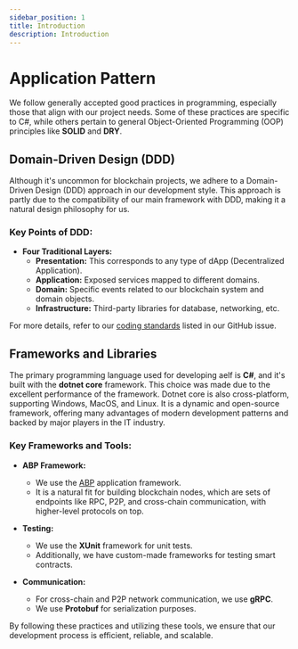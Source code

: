 ```yaml
---
sidebar_position: 1
title: Introduction
description: Introduction
---
```


# Application Pattern

We follow generally accepted good practices in programming, especially those that align with our project needs. Some of these practices are specific to C#, while others pertain to general Object-Oriented Programming (OOP) principles like **SOLID** and **DRY**.

## Domain-Driven Design (DDD)

Although it's uncommon for blockchain projects, we adhere to a Domain-Driven Design (DDD) approach in our development style. This approach is partly due to the compatibility of our main framework with DDD, making it a natural design philosophy for us.

### Key Points of DDD:

- **Four Traditional Layers:**
  - **Presentation:** This corresponds to any type of dApp (Decentralized Application).
  - **Application:** Exposed services mapped to different domains.
  - **Domain:** Specific events related to our blockchain system and domain objects.
  - **Infrastructure:** Third-party libraries for database, networking, etc.

For more details, refer to our [coding standards](https://github.com/AElfProject/AElf/issues/1040) listed in our GitHub issue.

## Frameworks and Libraries

The primary programming language used for developing aelf is **C#**, and it's built with the **dotnet core** framework. This choice was made due to the excellent performance of the framework. Dotnet core is also cross-platform, supporting Windows, MacOS, and Linux. It is a dynamic and open-source framework, offering many advantages of modern development patterns and backed by major players in the IT industry.

### Key Frameworks and Tools:

- **ABP Framework:**

  - We use the [ABP](https://abp.io/documents/abp/latest/Index) application framework.
  - It is a natural fit for building blockchain nodes, which are sets of endpoints like RPC, P2P, and cross-chain communication, with higher-level protocols on top.

- **Testing:**

  - We use the **XUnit** framework for unit tests.
  - Additionally, we have custom-made frameworks for testing smart contracts.

- **Communication:**
  - For cross-chain and P2P network communication, we use **gRPC**.
  - We use **Protobuf** for serialization purposes.

By following these practices and utilizing these tools, we ensure that our development process is efficient, reliable, and scalable.
